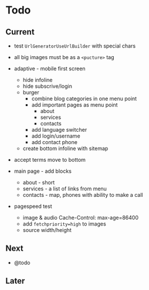# Todo

## Current

- test `UrlGeneratorUseUrlBuilder` with special chars
- all big images must be as a `<pucture>` tag
- adaptive - mobile first screen
  - hide infoline
  - hide subscrive/login
  - burger
    - combine blog categories in one menu point
    - add important pages as menu point
      - about
      - services
      - contacts
    - add language switcher
    - add login/username
    - add contact phone
  - create bottom infoline with sitemap
- accept terms move to bottom
- main page - add blocks
  - about - short
  - services - a list of links from menu
  - contacts - map, phones with ability to make a call

- pagespeed test
  - image & audio Cache-Control: max-age=86400
  - add `fetchpriority=high` to images
  - source width/height

## Next

- @todo

## Later
